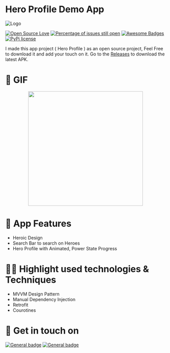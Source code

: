 # Hero Profile Demo App 
![Logo](https://i.postimg.cc/sDVbSDSc/Cover.jpg)

[![Open Source Love](https://badges.frapsoft.com/os/v1/open-source.svg?v=103)](https://github.com/ellerbrock/open-source-badges/) [![Percentage of issues still open](http://isitmaintained.com/badge/open/Naereen/badges.svg)](http://isitmaintained.com/project/Naereen/badges "Percentage of issues still open") [![Awesome Badges](https://img.shields.io/badge/badges-awesome-green.svg)](https://github.com/Naereen/badges) [![PyPi license](https://badgen.net/pypi/license/pip/)](https://pypi.com/project/pip/)

I made this app project ( Hero Profile ) as an open source project, Feel Free to download it and add your touch on it.
Go to the <a href="https://github.com/Melloussi/Heroes-Profile-Demo-App/releases/tag/kotlin">Releases</a> to download the latest APK.

# 📱 GIF
<p align="center"><img src="https://s4.gifyu.com/images/MyGif.gif" width="360"/> </p>

# 🚀 App Features

<ul>
  <li>Heroic Design</li>
  <li>Search Bar to search on Heroes</li>
  <li>Hero Profile with Animated, Power State Progress</li>
</ul>

# 👨‍💻 Highlight used technologies & Techniques

<ul>
  <li>MVVM Design Pattern</li>
  <li>Manual Dependency Injection</li>
  <li>Retrofit</li>
  <li>Courotines</li>
  </ul>
  
 # 📧 Get in touch on
  [![General badge](https://img.shields.io/badge/LinkedIn-0077B5?style=for-the-badge&logo=linkedin&logoColor=white)](https://www.linkedin.com/in/anouarMelloussi) [![General badge](https://img.shields.io/badge/Gmail-D14836?style=for-the-badge&logo=gmail&logoColor=white)](mailto:anouarmelloussi@gmail.com)
